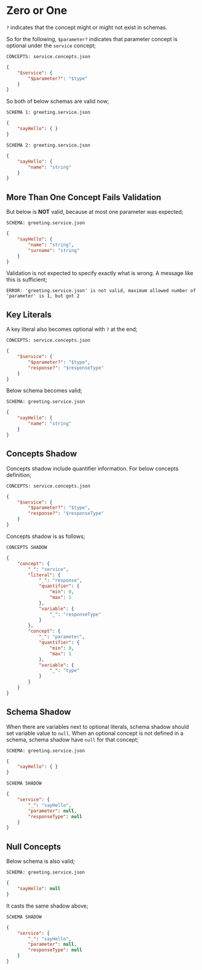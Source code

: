 # Zero or One

`?` indicates that the concept might or might not exist in schemas.

So for the following, `$parameter?` indicates that parameter concept is
optional under the `service` concept;

`CONCEPTS: service.concepts.json`

```json
{
    "$service": {
        "$parameter?": "$type"
    }
}
```

So both of below schemas are valid now;

`SCHEMA 1: greeting.service.json`

```json
{
    "sayHello": { }
}
```

`SCHEMA 2: greeting.service.json`

```json
{
    "sayHello": { 
        "name": "string"
    }
}
```

## More Than One Concept Fails Validation

But below is **NOT** valid, because at most one parameter was expected;

`SCHEMA: greeting.service.json`

```json
{
    "sayHello": { 
        "name": "string",
        "surname": "string"
    }
}
```

Validation is not expected to specify exactly what is wrong. A message like
this is sufficient;

`ERROR: 'greeting.service.json' is not valid, maximum allowed number of`
`'parameter' is 1, but got 2`

## Key Literals

A key literal also becomes optional with `?` at the end;

`CONCEPTS: service.concepts.json`

```json
{
    "$service": {
        "$parameter?": "$type",
        "response?": "$responseType"
    }
}
```

Below schema becomes valid;

`SCHEMA: greeting.service.json`

```json
{
    "sayHello": {
        "name": "string"
    }
}
```

## Concepts Shadow

Concepts shadow include quantifier information. For below concepts definition;

`CONCEPTS: service.concepts.json`

```json
{
    "$service": {
        "$parameter?": "$type",
        "response?": "$responseType"
    }
}
```

Concepts shadow is as follows;

`CONCEPTS SHADOW`

```json
{
    "concept": {
        "_": "service",
        "literal": {
            "_": "response",
            "quantifier": {
                "min": 0,
                "max": 1
            },
            "variable": {
                "_": "responseType"
            }
        },
        "concept": {
            "_": "parameter",
            "quantifier": {
                "min": 0,
                "max": 1
            },
            "variable": {
                "_": "type"
            }
        }
    }
}
```

## Schema Shadow

When there are variables next to optional literals, schema shadow should set
variable value to `null`. When an optional concept is not defined in a schema,
schema shadow have `null` for that concept;

`SCHEMA: greeting.service.json`

```json
{
    "sayHello": { }
}
```

`SCHEMA SHADOW`

```json
{
    "service": {
        "_": "sayHello",
        "parameter": null,
        "responseType": null
    }
}
```

## Null Concepts

Below schema is also valid;

`SCHEMA: greeting.service.json`

```json
{
    "sayHello": null
}
```

It casts the same shadow above;

`SCHEMA SHADOW`

```json
{
    "service": {
        "_": "sayHello",
        "parameter": null,
        "responseType": null
    }
}
```
